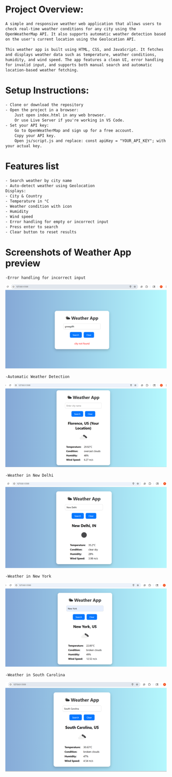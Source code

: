 # Project Overview:
    A simple and responsive weather web application that allows users to check real-time weather conditions for any city using the OpenWeatherMap API. It also supports automatic weather detection based on the user's current location using the Geolocation API.

    This weather app is built using HTML, CSS, and JavaScript. It fetches and displays weather data such as temperature, weather conditions, humidity, and wind speed. The app features a clean UI, error handling for invalid input, and supports both manual search and automatic location-based weather fetching.

# Setup Instructions:
    - Clone or download the repository
    - Open the project in a browser:
        Just open index.html in any web browser.
        Or use Live Server if you're working in VS Code.
    - Set your API key:
        Go to OpenWeatherMap and sign up for a free account.
        Copy your API key.
        Open js/script.js and replace: const apiKey = "YOUR_API_KEY"; with your actual key.

# Features list
    - Search weather by city name
    - Auto-detect weather using Geolocation
    Displays:
    - City & Country
    - Temperature in °C
    - Weather condition with icon
    - Humidity
    - Wind speed
    - Error handling for empty or incorrect input
    - Press enter to search
    - Clear button to reset results

# Screenshots of Weather App preview

    -Error handling for incorrect input 
![Invalid City](screenshots/Invalid%20City.png)

    -Automatic Weather Detection
![Automatic Weather](screenshots/Automatic%20weather%20detection.png)

    -Weather in New Delhi
![New Delhi](screenshots/New%20Delhi%20weather.png)

    -Weather in New York
![NewYork](screenshots/NewYork%20weather.png)

    -Weather in South Carolina
![South Carolina](screenshots/South%20Carolina%20weather.png)